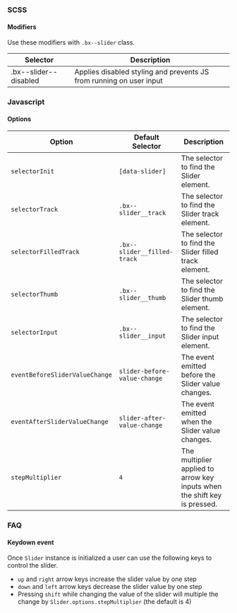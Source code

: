 ### SCSS

#### Modifiers

Use these modifiers with `.bx--slider` class.

| Selector              | Description                                                         |
| --------------------- | ------------------------------------------------------------------- |
| .bx--slider--disabled | Applies disabled styling and prevents JS from running on user input |

### Javascript

#### Options

| Option                         | Default Selector             | Description                                                               |
| ------------------------------ | ---------------------------- | ------------------------------------------------------------------------- |
| `selectorInit`                 | `[data-slider]`              | The selector to find the Slider element.                                  |
| `selectorTrack`                | `.bx--slider__track`         | The selector to find the Slider track element.                            |
| `selectorFilledTrack`          | `.bx--slider__filled-track`  | The selector to find the Slider filled track element.                     |
| `selectorThumb`                | `.bx--slider__thumb`         | The selector to find the Slider thumb element.                            |
| `selectorInput`                | `.bx--slider__input`         | The selector to find the Slider input element.                            |
| `eventBeforeSliderValueChange` | `slider-before-value-change` | The event emitted before the Slider value changes.                        |
| `eventAfterSliderValueChange`  | `slider-after-value-change`  | The event emitted when the Slider value changes.                          |
| `stepMultiplier`               | `4`                          | The multiplier applied to arrow key inputs when the shift key is pressed. |

### FAQ

#### Keydown event

Once `Slider` instance is initialized a user can use the following keys to control the slider.

* `up` and `right` arrow keys increase the slider value by one step
* `down` and `left` arrow keys decrease the slider value by one step
* Pressing `shift` while changing the value of the slider will multiple the change by `Slider.options.stepMultiplier` (the default is 4)

